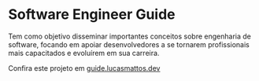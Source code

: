 # Software Engineer Guide

Tem como objetivo disseminar importantes conceitos sobre engenharia de software, focando em apoiar desenvolvedores a se tornarem profissionais mais capacitados e evoluírem em sua carreira.

Confira este projeto em [guide.lucasmattos.dev](https://guide.lucasmattos.dev/)
